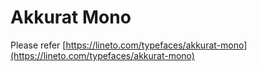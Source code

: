 # Akkurat Mono

Please refer [https://lineto.com/typefaces/akkurat-mono](https://lineto.com/typefaces/akkurat-mono)
